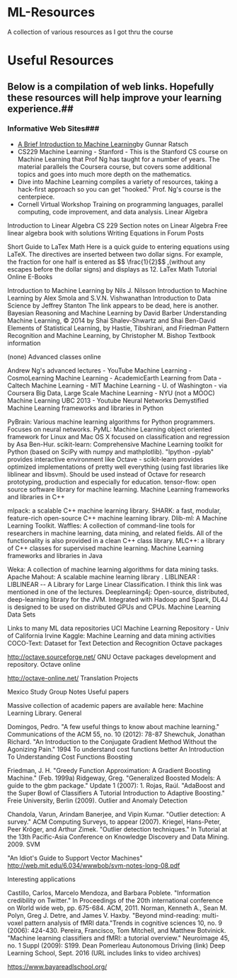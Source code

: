 # ML-Resources
 A collection of various resources as I got thru the course
 
 
# Useful Resources #

## Below is a compilation of web links. Hopefully these resources will help improve your learning experience.##

### Informative Web Sites###

* [A Brief Introduction to Machine Learning]( https://events.ccc.de/congress/2004/fahrplan/files/105-machine-learning-paper.pdf)by  Gunnar Ratsch
* CS229 Machine Learning - Stanford - This is the Stanford CS course on Machine Learning that Prof Ng has taught for a number of years. The material parallels the Coursera course, but covers some additional topics and goes into much more depth on the mathematics.
* Dive into Machine Learning compiles a variety of resources, taking a hack-first approach so you can get "hooked." Prof. Ng's course is the centerpiece.
* Cornell Virtual Workshop Training on programming languages, parallel computing, code improvement, and data analysis.
Linear Algebra

Introduction to Linear Algebra
CS 229 Section notes on Linear Algebra
Free linear algebra book with solutions
Writing Equations in Forum Posts

Short Guide to LaTex Math Here is a quick guide to entering equations using LaTeX. The directives are inserted between two dollar signs. For example, the fraction for one half is entered as \$\$ \frac{1}{2}\$\$ ,(without any escapes before the dollar signs) and displays as 12.
LaTex Math Tutorial
Online E-Books

Introduction to Machine Learning by Nils J. Nilsson
Introduction to Machine Learning by Alex Smola and S.V.N. Vishwanathan
Introduction to Data Science by Jeffrey Stanton The link appears to be dead, here is another.
Bayesian Reasoning and Machine Learning by David Barber
Understanding Machine Learning, © 2014 by Shai Shalev-Shwartz and Shai Ben-David
Elements of Statistical Learning, by Hastie, Tibshirani, and Friedman
Pattern Recognition and Machine Learning, by Christopher M. Bishop
Textbook information

(none)
Advanced classes online

Andrew Ng's advanced lectures - YouTube
Machine Learning - CosmoLearning
Machine Learning - AcademicEarth
Learning from Data - Caltech
Machine Learning - MIT
Machine Learning - U. of Washington - via Coursera
Big Data, Large Scale Machine Learning - NYU (not a MOOC)
Machine Learning UBC 2013 - Youtube
Neural Networks Demystified
Machine Learning frameworks and libraries in Python

PyBrain: Various machine learning algorithms for Python programmers. Focuses on neural networks.
PyML: Machine Learning object oriented framework for Linux and Mac OS X focused on classification and regression by Asa Ben-Hur.
scikit-learn: Comprehensive Machine Learning toolkit for Python (based on SciPy with numpy and mathplotlib). "Ipython -pylab" provides interactive environment like Octave - scikit-learn provides optimized implementations of pretty well everything (using fast libraries like liblinear and libsvm). Should be used instead of Octave for research prototyping, production and especially for education.
tensor-flow: open source software library for machine learning.
Machine Learning frameworks and libraries in C++

mlpack: a scalable C++ machine learning library.
SHARK: a fast, modular, feature-rich open-source C++ machine learning library.
Dlib-ml: A Machine Learning Toolkit.
Waffles: A collection of command-line tools for researchers in machine learning, data mining, and related fields. All of the functionality is also provided in a clean C++ class library.
MLC++: a library of C++ classes for supervised machine learning.
Machine Learning frameworks and libraries in Java

Weka: A collection of machine learning algorithms for data mining tasks.
Apache Mahout: A scalable machine learning library .
LIBLINEAR : LIBLINEAR -- A Library for Large Linear Classification. I think this link was mentioned in one of the lectures.
Deeplearning4j: Open-source, distributed, deep-learning library for the JVM. Integrated with Hadoop and Spark, DL4J is designed to be used on distributed GPUs and CPUs.
Machine Learning Data Sets

Links to many ML data repositories
UCI Machine Learning Repository - Univ of California Irvine
Kaggle: Machine Learning and data mining activities
COCO-Text: Dataset for Text Detection and Recognition
Octave packages

http://octave.sourceforge.net/ GNU Octave packages development and repository.
Octave online

http://octave-online.net/
Translation Projects

Mexico Study Group Notes
Useful papers

Massive collection of academic papers are available here: Machine Learning Library.
General

Domingos, Pedro. "A few useful things to know about machine learning." Communications of the ACM 55, no. 10 (2012): 78-87
Shewchuk, Jonathan Richard. "An Introduction to the Conjugate Gradient Method Without the Agonizing Pain." 1994
To understand cost functions better An Introduction To Understanding Cost Functions
Boosting

Friedman, J. H. "Greedy Function Approximation: A Gradient Boosting Machine." (Feb. 1999a)
Ridgeway, Greg. "Generalized Boosted Models: A guide to the gbm package." Update 1 (2007): 1.
Rojas, Raúl. "AdaBoost and the Super Bowl of Classifiers A Tutorial Introduction to Adaptive Boosting." Freie University, Berlin (2009).
Outlier and Anomaly Detection

Chandola, Varun, Arindam Banerjee, and Vipin Kumar. "Outlier detection: A survey." ACM Computing Surveys, to appear (2007).
Kriegel, Hans-Peter, Peer Kröger, and Arthur Zimek. "Outlier detection techniques." In Tutorial at the 13th Pacific-Asia Conference on Knowledge Discovery and Data Mining. 2009.
SVM

"An Idiot's Guide to Support Vector Machines"
http://web.mit.edu/6.034/wwwbob/svm-notes-long-08.pdf

Interesting applications

Castillo, Carlos, Marcelo Mendoza, and Barbara Poblete. "Information credibility on Twitter." In Proceedings of the 20th international conference on World wide web, pp. 675-684. ACM, 2011.
Norman, Kenneth A., Sean M. Polyn, Greg J. Detre, and James V. Haxby. "Beyond mind-reading: multi-voxel pattern analysis of fMRI data."Trends in cognitive sciences 10, no. 9 (2006): 424-430.
Pereira, Francisco, Tom Mitchell, and Matthew Botvinick. "Machine learning classifiers and fMRI: a tutorial overview." Neuroimage 45, no. 1 Suppl (2009): S199.
Dean Pomerleau Autonomous Driving (link)
Deep Learning School, Sept. 2016 (URL includes links to video archives)

https://www.bayareadlschool.org/


